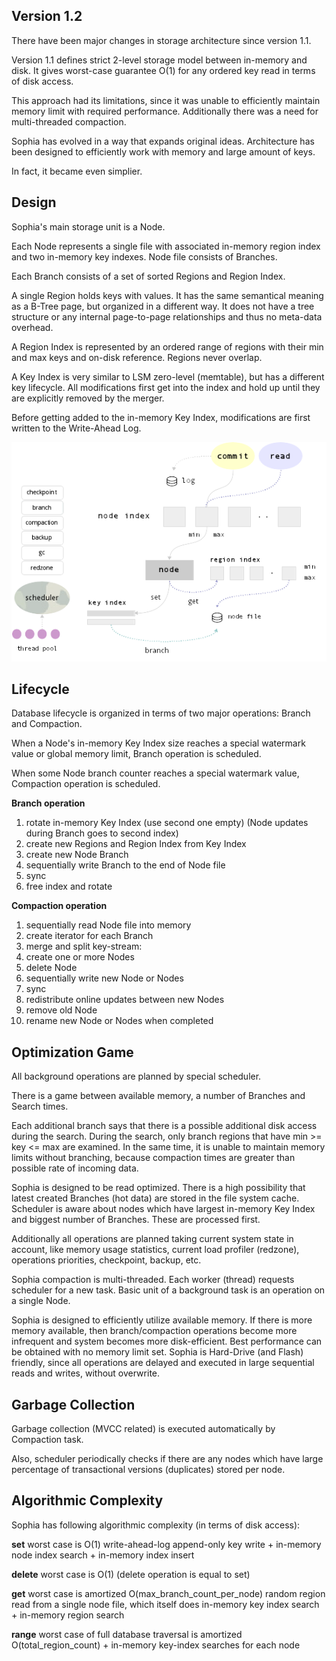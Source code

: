 
Version 1.2
-----------

There have been major changes in storage architecture since version 1.1.

Version 1.1 defines strict 2-level storage model between in-memory and
disk. It gives worst-case guarantee O(1) for any ordered key read in
terms of disk access.

This approach had its limitations, since it was unable to efficiently
maintain memory limit with required performance.
Additionally there was a need for multi-threaded compaction.

Sophia has evolved in a way that expands original ideas.
Architecture has been designed to efficiently work with memory and large amount of keys.

In fact, it became even simplier.

Design
------

Sophia's main storage unit is a Node.

Each Node represents a single file with associated in-memory region index and two
in-memory key indexes. Node file consists of Branches.

Each Branch consists of a set of sorted Regions and Region Index.

A single Region holds keys with values. It has the same semantical meaning as a
B-Tree page, but organized in a different way.
It does not have a tree structure or any internal page-to-page relationships and thus no
meta-data overhead.

A Region Index is represented by an ordered range of regions with their min
and max keys and on-disk reference. Regions never overlap.

A Key Index is very similar to LSM zero-level (memtable), but has
a different key lifecycle. All modifications first get into the index and hold up
until they are explicitly removed by the merger.

Before getting added to the in-memory Key Index, modifications are first written
to the Write-Ahead Log.

<center>
<img src="v12.png"></img>
</center>

Lifecycle
---------

Database lifecycle is organized in terms of two major operations: Branch and Compaction.

When a Node's in-memory Key Index size reaches a special watermark value or global
memory limit, Branch operation is scheduled.

When some Node branch counter reaches a special watermark value, Compaction operation is scheduled.

**Branch operation**

1. rotate in-memory Key Index (use second one empty)
(Node updates during Branch goes to second index)
2. create new Regions and Region Index from Key Index
3. create new Node Branch
4. sequentially write Branch to the end of Node file
5. sync
6. free index and rotate

**Compaction operation**

1. sequentially read Node file into memory
2. create iterator for each Branch
3. merge and split key-stream:
  1. create one or more Nodes
  2. delete Node
4. sequentially write new Node or Nodes
5. sync
6. redistribute online updates between new Nodes
7. remove old Node
8. rename new Node or Nodes when completed

Optimization Game
-----------------

All background operations are planned by special scheduler.

There is a game between available memory, a number of Branches and Search times.

Each additional branch says that there is a possible additional disk access during the search.
During the search, only branch regions that have min >= key <= max are examined.
In the same time, it is unable to maintain memory limits without branching,
because compaction times are greater than possible rate of incoming data.

Sophia is designed to be read optimized. There is a high possibility that latest created Branches
(hot data) are stored in the file system cache. Scheduler is aware about nodes which have
largest in-memory Key Index and biggest number of Branches. These are processed first.

Additionally all operations are planned taking current system state in account, like
memory usage statistics, current load profiler (redzone), operations priorities, checkpoint, backup, etc.

Sophia compaction is multi-threaded. Each worker (thread) requests scheduler for a new task.
Basic unit of a background task is an operation on a single Node.

Sophia is designed to efficiently utilize available memory.
If there is more memory available, then branch/compaction operations become more infrequent and
system becomes more disk-efficient. Best performance can be obtained with no memory limit set. 
Sophia is Hard-Drive (and Flash) friendly, since all operations are delayed and
executed in large sequential reads and writes, without overwrite.

Garbage Collection
------------------

Garbage collection (MVCC related) is executed automatically by Compaction task.

Also, scheduler periodically checks if there are any nodes which have large
percentage of transactional versions (duplicates) stored per node.

Algorithmic Complexity
----------------------

Sophia has following algorithmic complexity (in terms of disk access):

**set** worst case is O(1) write-ahead-log append-only key write  + in-memory node index search + in-memory index insert

**delete** worst case is O(1) (delete operation is equal to set)

**get** worst case is amortized O(max\_branch\_count\_per\_node) random region read from a single node file, which itself does in-memory key index search + in-memory region search

**range** worst case of full database traversal is amortized O(total\_region\_count) + in-memory key-index searches for each node
